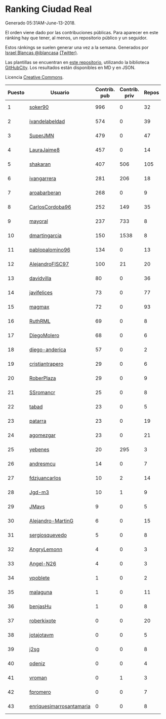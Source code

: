 # Ranking Ciudad Real

Generado 05:31AM-June-13-2018.

El orden viene dado por las contribuciones públicas. Para aparecer en este ránking hay que tener, al menos, un repositorio público y un seguidor.

Estos ránkings se suelen generar una vez a la semana. Generados por [Israel Blancas @iblancasa](https://github.com/iblancasa/) [(Twitter)](https://twitter.com/iblancasa).

Las plantillas se encuentran en [este repositorio](https://github.com/iblancasa/GH-Spanish-Ranking), utilizando la biblioteca [GitHubCity](https://github.com/iblancasa/GitHubCity). Los resultados están disponibles en MD y en JSON.

Licencia [Creative Commons](https://creativecommons.org/licenses/by/4.0/).

| Puesto   |  Usuario  | Contrib. pub | Contrib. priv |Repos| Followers | Desde |  Avatar  |
|----------|-----------|--------------|---------------|-----|-----------|-------|----------|
|1|[soker90](https://github.com/soker90)|996|0|32|5|2014-08-03|![soker90](https://avatars0.githubusercontent.com/u/8345188)|
|2|[ivandelabeldad](https://github.com/ivandelabeldad)|574|0|39|15|2014-12-27|![ivandelabeldad](https://avatars3.githubusercontent.com/u/10326536)|
|3|[SuperJMN](https://github.com/SuperJMN)|479|0|47|37|2012-12-23|![SuperJMN](https://avatars0.githubusercontent.com/u/3109851)|
|4|[LauraJaime8](https://github.com/LauraJaime8)|457|0|14|6|2016-09-27|![LauraJaime8](https://avatars3.githubusercontent.com/u/22475540)|
|5|[shakaran](https://github.com/shakaran)|407|506|105|26|2008-06-19|![shakaran](https://avatars0.githubusercontent.com/u/14254)|
|6|[ivangarrera](https://github.com/ivangarrera)|281|206|18|2|2015-12-11|![ivangarrera](https://avatars0.githubusercontent.com/u/16254826)|
|7|[aroabarberan](https://github.com/aroabarberan)|268|0|9|2|2016-07-02|![aroabarberan](https://avatars0.githubusercontent.com/u/20259992)|
|8|[CarlosCordoba96](https://github.com/CarlosCordoba96)|252|149|35|21|2016-09-28|![CarlosCordoba96](https://avatars3.githubusercontent.com/u/22503199)|
|9|[mayoral](https://github.com/mayoral)|237|733|8|31|2008-04-06|![mayoral](https://avatars0.githubusercontent.com/u/5371)|
|10|[dmartingarcia](https://github.com/dmartingarcia)|150|1538|8|9|2015-03-16|![dmartingarcia](https://avatars1.githubusercontent.com/u/11503528)|
|11|[pablopalomino96](https://github.com/pablopalomino96)|134|0|13|4|2016-10-06|![pablopalomino96](https://avatars0.githubusercontent.com/u/22655548)|
|12|[AlejandroFISC97](https://github.com/AlejandroFISC97)|100|21|20|9|2017-02-19|![AlejandroFISC97](https://avatars2.githubusercontent.com/u/25884198)|
|13|[davidvilla](https://github.com/davidvilla)|80|0|36|16|2011-06-08|![davidvilla](https://avatars2.githubusercontent.com/u/838459)|
|14|[javifelices](https://github.com/javifelices)|73|0|77|15|2013-02-24|![javifelices](https://avatars3.githubusercontent.com/u/3685015)|
|15|[magmax](https://github.com/magmax)|72|0|93|41|2011-01-26|![magmax](https://avatars3.githubusercontent.com/u/584026)|
|16|[RuthRML](https://github.com/RuthRML)|69|0|8|7|2016-09-28|![RuthRML](https://avatars0.githubusercontent.com/u/22493098)|
|17|[DiegoMolero](https://github.com/DiegoMolero)|68|0|6|8|2015-09-28|![DiegoMolero](https://avatars2.githubusercontent.com/u/14870400)|
|18|[diego-anderica](https://github.com/diego-anderica)|57|0|2|4|2016-09-20|![diego-anderica](https://avatars3.githubusercontent.com/u/22325064)|
|19|[cristiantrapero](https://github.com/cristiantrapero)|29|0|6|2|2017-08-24|![cristiantrapero](https://avatars1.githubusercontent.com/u/31318873)|
|20|[RoberPlaza](https://github.com/RoberPlaza)|29|0|9|5|2018-02-19|![RoberPlaza](https://avatars2.githubusercontent.com/u/36627781)|
|21|[SSromancr](https://github.com/SSromancr)|25|0|8|3|2017-02-27|![SSromancr](https://avatars1.githubusercontent.com/u/26056669)|
|22|[tabad](https://github.com/tabad)|23|0|5|5|2012-08-20|![tabad](https://avatars2.githubusercontent.com/u/2183103)|
|23|[patarra](https://github.com/patarra)|23|0|19|4|2012-09-04|![patarra](https://avatars1.githubusercontent.com/u/2276101)|
|24|[agomezgar](https://github.com/agomezgar)|23|0|21|17|2015-02-18|![agomezgar](https://avatars0.githubusercontent.com/u/11057399)|
|25|[yebenes](https://github.com/yebenes)|20|295|3|18|2011-10-08|![yebenes](https://avatars1.githubusercontent.com/u/1112888)|
|26|[andresmcu](https://github.com/andresmcu)|14|0|7|2|2014-04-01|![andresmcu](https://avatars2.githubusercontent.com/u/7127924)|
|27|[fdzjuancarlos](https://github.com/fdzjuancarlos)|10|2|14|2|2013-09-27|![fdzjuancarlos](https://avatars3.githubusercontent.com/u/5560118)|
|28|[Jgd-m3](https://github.com/Jgd-m3)|10|1|9|2|2017-03-21|![Jgd-m3](https://avatars3.githubusercontent.com/u/26570829)|
|29|[JMavs](https://github.com/JMavs)|9|0|5|6|2015-09-11|![JMavs](https://avatars1.githubusercontent.com/u/14231017)|
|30|[Alejandro-MartinG](https://github.com/Alejandro-MartinG)|6|0|15|6|2015-09-05|![Alejandro-MartinG](https://avatars2.githubusercontent.com/u/14140693)|
|31|[sergiosquevedo](https://github.com/sergiosquevedo)|5|0|8|15|2012-04-28|![sergiosquevedo](https://avatars3.githubusercontent.com/u/1688176)|
|32|[AngryLemonn](https://github.com/AngryLemonn)|4|0|3|9|2014-02-19|![AngryLemonn](https://avatars2.githubusercontent.com/u/6731364)|
|33|[Angel-N26](https://github.com/Angel-N26)|4|0|3|2|2017-09-27|![Angel-N26](https://avatars2.githubusercontent.com/u/32328176)|
|34|[vpoblete](https://github.com/vpoblete)|1|0|2|3|2012-08-23|![vpoblete](https://avatars1.githubusercontent.com/u/2203544)|
|35|[malaguna](https://github.com/malaguna)|1|0|11|2|2012-03-21|![malaguna](https://avatars3.githubusercontent.com/u/1560266)|
|36|[benjasHu](https://github.com/benjasHu)|1|0|8|3|2014-09-28|![benjasHu](https://avatars2.githubusercontent.com/u/8950146)|
|37|[roberkixote](https://github.com/roberkixote)|0|0|20|4|2011-02-10|![roberkixote](https://avatars3.githubusercontent.com/u/610447)|
|38|[jotajotavm](https://github.com/jotajotavm)|0|0|5|58|2013-12-10|![jotajotavm](https://avatars3.githubusercontent.com/u/6154935)|
|39|[j2sg](https://github.com/j2sg)|0|0|8|2|2011-03-18|![j2sg](https://avatars3.githubusercontent.com/u/677220)|
|40|[odeniz](https://github.com/odeniz)|0|0|4|2|2013-02-19|![odeniz](https://avatars2.githubusercontent.com/u/3634016)|
|41|[vroman](https://github.com/vroman)|0|1|3|8|2009-01-09|![vroman](https://avatars3.githubusercontent.com/u/45230)|
|42|[fpromero](https://github.com/fpromero)|0|0|7|2|2014-11-06|![fpromero](https://avatars3.githubusercontent.com/u/9592895)|
|43|[enriquesimarrosantamaria](https://github.com/enriquesimarrosantamaria)|0|0|8|6|2015-10-19|![enriquesimarrosantamaria](https://avatars0.githubusercontent.com/u/15198291)|
